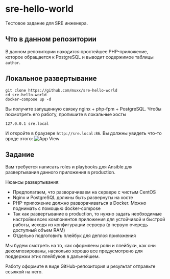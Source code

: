 # sre-hello-world

Тестовое задание для SRE инженера.

## Что в данном репозитории

В данном репозитории находится простейшее PHP-приложение, которое обращается к PostgreSQL
и выводит содержимое таблицы `author`.

## Локальное развертывание

```shell
git clone https://github.com/muxx/sre-hello-world
cd sre-hello-world
docker-compose up -d
```

Вы получите запущенную связку nginx + php-fpm + PostgreSQL. Чтобы посмотреть его работу, 
пропишите в локальные хосты
```shell
127.0.0.1 sre.local
```

И откройте в браузере `http://sre.local:86`. Вы должны увидеть что-то вроде этого:
![App View](http://ds.retailcrm.tech/s/1626362383.png)

## Задание

Вам требуется написать roles и playbooks для Ansible для развертывания данного приложения в production.

Нюансы развертывания:
* Предполагаем, что разворачиваем на сервере с чистым CentOS
* Nginx и PostgreSQL должны быть развернуты на хосте
* PHP-приложение должно разворачиваться в Docker. Можно поднимать с помощью docker-compose
* Так как развертывание в production, то нужно задать необходимые настройки всех компонентов приложения для устойчивой и быстрой работы, исходя из конфигурации сервера (в первую очередь доступный объем RAM)
* Отдельно подготовить плейбук для деплоя приложения

Мы будем смотреть на то, как оформлены роли и плейбуки, как они декомпозированы, насколько хорошо все предусмотрено для поддержки этих плейбуков в дальнейшем.

Работу оформите в виде GitHub-репозитория и результат отправьте ссылкой на него.
